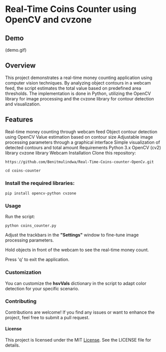 # Real-Time Coins Counter using OpenCV and cvzone
## Demo

(demo.gif)

## Overview

This project demonstrates a real-time money counting application using computer vision techniques. By analyzing object contours in a webcam feed, the script estimates the total value based on predefined area thresholds. The implementation is done in Python, utilizing the OpenCV library for image processing and the cvzone library for contour detection and visualization.

## Features

Real-time money counting through webcam feed
Object contour detection using OpenCV
Value estimation based on contour size
Adjustable image processing parameters through a graphical interface
Simple visualization of detected contours and total amount
Requirements
Python 3.x
OpenCV (cv2) library
cvzone library
Webcam
Installation
Clone this repository:

```
https://github.com/Benitmulindwa/Real-Time-Coins-counter-OpenCv.git
```

```
cd coins-counter
```

### Install the required libraries:

```
pip install opencv-python cvzone
```
### Usage

Run the script:

```
python coins_counter.py
```

Adjust the trackbars in the **"Settings"** window to fine-tune image processing parameters.

Hold objects in front of the webcam to see the real-time money count.

Press 'q' to exit the application.

### Customization

You can customize the **hsvVals** dictionary in the script to adapt color detection for your specific scenario.

### Contributing

Contributions are welcome! If you find any issues or want to enhance the project, feel free to submit a pull request.

#### License

This project is licensed under the MIT [License](LICENSE). See the LICENSE file for details.
